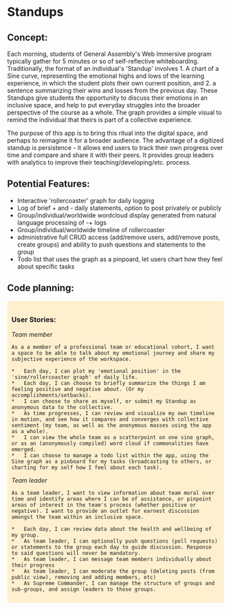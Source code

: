 # Standups

<main>

<article>

## Concept:

Each morning, students of General Assembly's Web Immersive program typically gather for 5 minutes or so of self-reflective whiteboarding. Traditionally, the format of an individual's 'Standup' involves 1. A chart of a Sine curve, representing the emotional highs and lows of the learning experience, in which the student plots their own current position, and 2. a sentence summarizing their wins and losses from the previous day. 
These Standups give students the opportunity to discuss their emotions in an inclusive space, and help to put everyday struggles into the broader perspective of the course as a whole. The graph provides a simple visual to remind the individual that theirs is part of a collective experience.

The purpose of this app is to bring this ritual into the digital space, and perhaps to reimagine it for a broader audience. The advantage of a digitized standup is persistence - it allows end users to track their own progress over time and compare and share it with their peers. It provides group leaders with analytics to improve their teaching/developing/etc. process.

## Potential Features:

*   Interactive 'rollercoaster' graph for daily logging
*   Log of brief + and - daily statements, option to post privately or publicly
*   Group/individual/worldwide wordcloud display generated from natural language processing of -+ logs
*   Group/individual/worldwide timeline of rollercoaster
*   administrative full CRUD access (add/remove users, add/remove posts, create groups) and ability to push questions and statements to the group
*   Todo list that uses the graph as a pinpoard, let users chart how they feel about specific tasks

</article>

<article>

## Code planning:

<div style="background-color: #fef0cf;padding:10px;margin-bottom: 10px;">

### User Stories:

   _Team member_

    As a a member of a professional team or educational cohort, I want a space to be able to talk about my emotional journey and share my subjective experience of the workspace.

    *   Each day, I can plot my 'emotional position' in the 'sine/rollercoaster graph' of daily life.
    *   Each day, I can choose to briefly summarize the things I am feeling positive and negative about. (Or my accomplishments/setbacks). 
    *   I can choose to share as myself, or submit my Standup as anonymous data to the collective.
    *   As time progresses, I can review and visualize my own timeline in motion, and see how it compares and converges with collective sentiment (my team, as well as the anonymous masses using the app as a whole). 
    *   I can view the whole team as a scatterpoint on one sine graph, or as an (anonymously compiled) word cloud if commonalities have emerged. 
    *   I can choose to manage a todo list within the app, using the Sine graph as a pinboard for my tasks (broadcasting to others, or charting for my self how I feel about each task).

  _Team leader_

    As a team leader, I want to view information about team moral over time and identify areas where I can be of assistance, or pinpoint areas of interest in the team's process (whether positive or negative). I want to provide an outlet for earnest discussion amongst the team within an inclusive space.

    *   Each day, I can review data about the health and wellbeing of my group.
    *   As team leader, I can optionally push questions (poll requests) or statements to the group each day to guide discussion. Response to said questions will never be mandatory.
    *   As team leader, I can message team members individually about their progress
    *   As team leader, I can moderate the group (deleting posts (from public view), removing and adding members, etc)
    *   As Supreme Commander, I can manage the structure of groups and sub-groups, and assign leaders to those groups.

</div>

</article>

</main>
